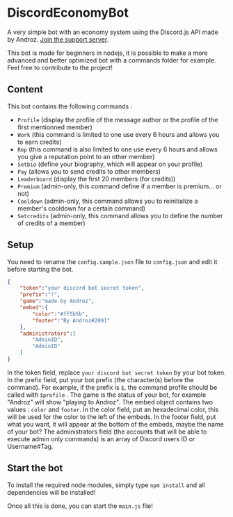 # DiscordEconomyBot

A very simple bot with an economy system using the Discord.js API made by Androz. [Join the support server](https://discord.gg/sSfQ7uW).

This bot is made for beginners in nodejs, it is possible to make a more advanced and better optimized bot with a commands folder for example. Feel free to contribute to the project!

## Content

This bot contains the following commands :

*   `Profile` (display the profile of the message author or the profile of the first mentionned member)
*   `Work` (this command is limited to one use every 6 hours and allows you to earn credits)
*   `Rep` (this command is also limited to one use every 6 hours and allows you give a reputation point to an other member)
*   `Setbio` (define your biography, which will appear on your profile)
*   `Pay` (allows you to send credits to other members)
*   `Leaderboard` (display the first 20 members (for credits))
*   `Premium` (admin-only, this command define if a member is premium... or not)
*   `Cooldown` (admin-only, this command allows you to reinitialize a member's cooldown for a certain command)
*   `Setcredits` (admin-only, this command allows you to define the number of credits of a member)


## Setup

You need to rename the `config.sample.json` file to `config.json` and edit it before starting the bot.

```Json
{
    "token":"your discord bot secret token",
    "prefix":"!",
    "game":"made by Androz",
    "embed":{
        "color":"#ff5b5b",
        "footer":"By Androz#2091"
    },
    "administrators":[
        "AdminID",
        "AdminID"
    ]
}
```

In the token field, replace `your discord bot secret token` by your bot token.
In the prefix field, put your bot prefix (the character(s) before the command). For example, if the prefix is `$`, the command profile should be called with `$profile` .
The game is the status of your bot, for example "Androz" will show "playing to Androz".
The embed object contains two values : `color` and `footer`.
In the color field, put an hexadecimal color, this will be used for the color to the left of the embeds.
In the footer field, put what you want, it will appear at the bottom of the embeds, maybe the name of your bot?
The administrators field (the accounts that will be able to execute admin only commands) is an array of Discord users ID or Username#Tag.

## Start the bot

To install the required node modules, simply type `npm install` and all dependencies will be installed!

Once all this is done, you can start the `main.js` file!
